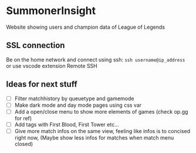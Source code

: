 # SummonerInsight
Website showing users and champion data of League of Legends

## SSL connection
Be on the home network and connect using ssh: `ssh username@ip_address` or use vscode extension Remote SSH

## Ideas for next stuff
- [ ] Filter matchhistory by queuetype and gamemode
- [ ] Make dark mode and day mode pages using css var
- [ ] Add a open/close menu to show more elements of games (check op.gg for ref)
- [ ] Add tags with First Blood, First Tower etc...
- [ ] Give more match infos on the same view, feeling like infos is to concised right now, (Maybe show less infos for matches when match menu closed)